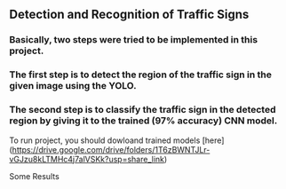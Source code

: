 ## Detection and Recognition of Traffic Signs
### Basically, two steps were tried to be implemented in this project.
### The first step is to detect the region of the traffic sign in the given image using the YOLO.
### The second step is to classify the traffic sign in the detected region by giving it to the trained (97% accuracy) CNN model.

To run project, you should dowloand trained  models [here] (https://drive.google.com/drive/folders/1T6zBWNTJLr-vGJzu8kLTMHc4j7alVSKk?usp=share_link)

Some Results

[](RESULT_1.png)

